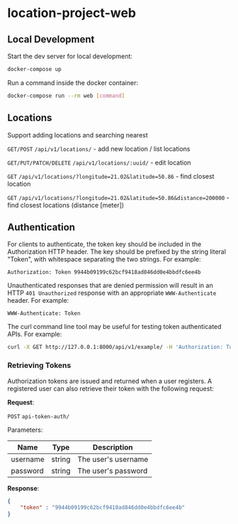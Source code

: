 # location-project-web

## Local Development

Start the dev server for local development:
```bash
docker-compose up
```

Run a command inside the docker container:

```bash
docker-compose run --rm web [command]
```

## Locations
Support adding locations and searching nearest

`GET/POST` `/api/v1/locations/` - add new location / list locations

`GET/PUT/PATCH/DELETE` `/api/v1/locations/:uuid/` - edit location 

`GET` `/api/v1/locations/?longitude=21.02&latitude=50.86` - find closest location

`GET` `/api/v1/locations/?longitude=21.02&latitude=50.86&distance=200000` - find closest locations (distance [meter])

## Authentication
For clients to authenticate, the token key should be included in the Authorization HTTP header. The key should be prefixed by the string literal "Token", with whitespace separating the two strings. For example:

```
Authorization: Token 9944b09199c62bcf9418ad846dd0e4bbdfc6ee4b
```

Unauthenticated responses that are denied permission will result in an HTTP `401 Unauthorized` response with an appropriate `WWW-Authenticate` header. For example:

```
WWW-Authenticate: Token
```

The curl command line tool may be useful for testing token authenticated APIs. For example:

```bash
curl -X GET http://127.0.0.1:8000/api/v1/example/ -H 'Authorization: Token 9944b09199c62bcf9418ad846dd0e4bbdfc6ee4b'
```

### Retrieving Tokens
Authorization tokens are issued and returned when a user registers. A registered user can also retrieve their token with the following request:

**Request**:

`POST` `api-token-auth/`

Parameters:

Name | Type | Description
---|---|---
username | string | The user's username
password | string | The user's password

**Response**:
```json
{
    "token" : "9944b09199c62bcf9418ad846dd0e4bbdfc6ee4b"
}
```
